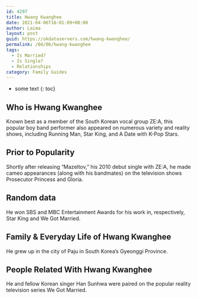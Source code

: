 ```yaml
---
id: 4297
title: Hwang Kwanghee
date: 2021-04-06T16:01:09+00:00
author: Laima
layout: post
guid: https://ukdataservers.com/hwang-kwanghee/
permalink: /04/06/hwang-kwanghee
tags:
  - Is Married?
  - Is Single?
  - Relationships
category: Family Guides
---
```


* some text
{: toc}


## Who is Hwang Kwanghee
                  
                  
                  
Known best as a member of the South Korean vocal group ZE:A, this popular boy band performer also appeared on numerous variety and reality shows, including Running Man, Star King, and A Date with K-Pop Stars.
                  
              
            
              
            
                
                
                
## Prior to Popularity
                  
                  
                  
Shortly after releasing &#8220;Mazeltov,&#8221; his 2010 debut single with ZE:A, he made cameo appearances (along with his bandmates) on the television shows Prosecutor Princess and Gloria.
                  
              
            
              
            
                
                
                
## Random data
                  
                  
                  
He won SBS and MBC Entertainment Awards for his work in, respectively, Star King and We Got Married.
                  
              
            
              
            
                
                
                
## Family & Everyday Life of Hwang Kwanghee
                  
                  
                  
He grew up in the city of Paju in South Korea&#8217;s Gyeonggi Province.
                  
              
            
              
            
                
                
                
## People Related With Hwang Kwanghee
                  
                  
                  
He and fellow Korean singer Han Sunhwa were paired on the popular reality television series We Got Married.
                  
              
            
              
            
                
              
            
              
              
            
            
              
            
          
          
          